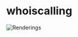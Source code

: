 whoiscalling
============
![Renderings](https://raw.githubusercontent.com/tisa007/whoisthat/master/art/home.jpg)
